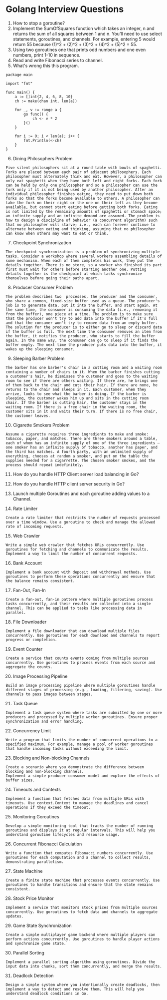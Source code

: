 # Golang Interview Questions

1. How to stop a goroutine?
2. Implement the SumOfSquares function which takes an integer, n and returns the sum of all squares between 1 and n. You’ll need to use select statements, goroutines, and channels. For example, entering 5 would return 55 because (1)^2 + (2)^2 + (3)^2 + (4)^2 + (5)^2 = 55.
3. Using two goroutines one that prints odd numbers and one even numbers, print 1-10 in sequence. 
4. Read and write Fibonacci series to channel.
5. What's wrong this this program.
```
package main

import "fmt"

func main() {
	a := []int{2, 4, 6, 8, 10}
	ch := make(chan int, len(a))

	for _, v := range a {
		go func() {
			ch <- v * 2
		}()
	}

	for i := 0; i < len(a); i++ {
		fmt.Println(<-ch)
	}
}
```

6. Dining Philosophers Problem
```
Five silent philosophers sit at a round table with bowls of spaghetti. Forks are placed between each pair of adjacent philosophers. Each philosopher must alternately think and eat. However, a philosopher can only eat spaghetti when they have both left and right forks. Each fork can be held by only one philosopher and so a philosopher can use the fork only if it is not being used by another philosopher. After an individual philosopher finishes eating, they need to put down both forks so that the forks become available to others. A philosopher can take the fork on their right or the one on their left as they become available, but cannot start eating before getting both forks. Eating is not limited by the remaining amounts of spaghetti or stomach space; an infinite supply and an infinite demand are assumed. The problem is how to design a discipline of behavior (a concurrent algorithm) such that no philosopher will starve; i.e., each can forever continue to alternate between eating and thinking, assuming that no philosopher can know when others may want to eat or think.
```

7. Checkpoint Synchronization
```
The checkpoint synchronization is a problem of synchronizing multiple tasks. Consider a workshop where several workers assembling details of some mechanism. When each of them completes his work, they put the details together. There is no store, so a worker who finished its part first must wait for others before starting another one. Putting details together is the checkpoint at which tasks synchronize themselves before going their paths apart.
```

8. Producer Consumer Problem
```
The problem describes two  processes, the producer and the consumer, who share a common, fixed-size buffer used as a queue. The producer's job is to generate data, put it into the buffer, and start again. At the same time, the consumer is consuming the data (i.e., removing it from the buffer), one piece at a time. The problem is to make sure that the producer won't try to add data into the buffer if it's full and that the consumer won't try to remove data from an empty buffer. The solution for the producer is to either go to sleep or discard data if the buffer is full. The next time the consumer removes an item from the buffer, it notifies the producer, who starts to fill the buffer again. In the same way, the consumer can go to sleep if it finds the buffer empty. The next time the producer puts data into the buffer, it wakes up the sleeping consumer.
```

9. Sleeping Barber Problem
```
The barber has one barber's chair in a cutting room and a waiting room containing a number of chairs in it. When the barber finishes cutting a customer's hair, he dismisses the customer and goes to the waiting room to see if there are others waiting. If there are, he brings one of them back to the chair and cuts their hair. If there are none, he returns to the chair and sleeps in it. Each customer, when they arrive, looks to see what the barber is doing. If the barber is sleeping, the customer wakes him up and sits in the cutting room chair. If the barber is cutting hair, the customer stays in the waiting room. If there is a free chair in the waiting room, the customer sits in it and waits their turn. If there is no free chair, the customer leaves.
```

10. Cigarette Smokers Problem
```
Assume a cigarette requires three ingredients to make and smoke: tobacco, paper, and matches. There are three smokers around a table, each of whom has an infinite supply of one of the three ingredients — one smoker has an infinite supply of tobacco, another has paper, and the third has matches. A fourth party, with an unlimited supply of everything, chooses at random a smoker, and put on the table the supplies needed for a cigarrette. The chosen smoker smokes, and the process should repeat indefinitely.
``` 

11. How do you handle HTTP Client server load balancing in Go?

12. How do you handle HTTP client server security in Go?

13. Launch multiple Goroutines and each goroutine adding values to a Channel.

14. Rate Limiter
```
Create a rate limiter that restricts the number of requests processed over a time window. Use a goroutine to check and manage the allowed rate of incoming requests.
```

15. Web Crawler
```
Write a simple web crawler that fetches URLs concurrently. Use goroutines for fetching and channels to communicate the results. Implement a way to limit the number of concurrent requests.
```

16. Bank Account
```
Implement a bank account with deposit and withdrawal methods. Use goroutines to perform these operations concurrently and ensure that the balance remains consistent.
```

17. Fan-Out, Fan-In
```
Create a fan-out, fan-in pattern where multiple goroutines process tasks concurrently, and their results are collected into a single channel. This can be applied to tasks like processing data in parallel.
```

18. File Downloader
```
Implement a file downloader that can download multiple files concurrently. Use goroutines for each download and channels to report progress or completion.
```

19.  Event Counter
```
Create a service that counts events coming from multiple sources concurrently. Use goroutines to process events from each source and aggregate the counts.
```

20. Image Processing Pipeline
```
Build an image processing pipeline where multiple goroutines handle different stages of processing (e.g., loading, filtering, saving). Use channels to pass images between stages.
```

21. Task Queue
```
Implement a task queue system where tasks are submitted by one or more producers and processed by multiple worker goroutines. Ensure proper synchronization and error handling.
```

22. Concurrency Limit
```
Write a program that limits the number of concurrent operations to a specified maximum. For example, manage a pool of worker goroutines that handle incoming tasks without exceeding the limit.
```

23. Blocking and Non-blocking Channels
```
Create a scenario where you demonstrate the difference between blocking and non-blocking channels. 
Implement a simple producer-consumer model and explore the effects of buffer sizes.
```

24. Timeouts and Contexts
```
Implement a function that fetches data from multiple URLs with timeouts. Use context.Context to manage the deadlines and cancel operations if they exceed the timeout.
```
25. Monitoring Goroutines
```
Develop a simple monitoring tool that tracks the number of running goroutines and displays it at regular intervals. This will help you understand goroutine lifecycles and resource usage.
```
26. Concurrent Fibonacci Calculation
```
Write a function that computes Fibonacci numbers concurrently. Use goroutines for each computation and a channel to collect results, demonstrating parallelism.
```
27. State Machine
```
Create a finite state machine that processes events concurrently. Use goroutines to handle transitions and ensure that the state remains consistent.
```
28. Stock Price Monitor
```
Implement a service that monitors stock prices from multiple sources concurrently. Use goroutines to fetch data and channels to aggregate updates.
```
29. Game State Synchronization
```
Create a simple multiplayer game backend where multiple players can perform actions concurrently. Use goroutines to handle player actions and synchronize game state.
```
30. Parallel Sorting
```
Implement a parallel sorting algorithm using goroutines. Divide the input data into chunks, sort them concurrently, and merge the results.
```
31. Deadlock Detection
```
Design a simple system where you intentionally create deadlocks, then implement a way to detect and resolve them. This will help you understand deadlock conditions in Go.
```
